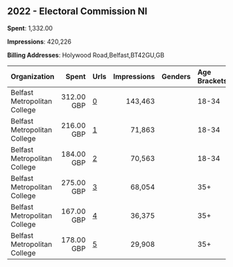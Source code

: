 ## 2022 - Electoral Commission NI 
**Spent**: 1,332.00

**Impressions**: 420,226

**Billing Addresses**: Holywood Road,Belfast,BT42GU,GB

|Organization|Spent|Urls|Impressions|Genders|Age Brackets|Country Codes|
|:---|---:|:---|---:|:---|:---|:---|
|Belfast Metropolitan College|312.00 GBP|[0](https://www.snap.com/political-ads/asset/ef5f158a9a547eb4182b09a34cd450f035603d0847d130b31602fbc281357529?mediaType=mp4)|143,463||18-34|united kingdom|
|Belfast Metropolitan College|216.00 GBP|[1](https://www.snap.com/political-ads/asset/77f31b69018581d3c90ec5268af0c04f7e86d6f7125002f53df3f0940ab14107?mediaType=mp4)|71,863||18-34|united kingdom|
|Belfast Metropolitan College|184.00 GBP|[2](https://www.snap.com/political-ads/asset/881adb945d85288928e8e815d5c6624ca22f244f241332e9fc61d9fcb2d75084?mediaType=mp4)|70,563||18-34|united kingdom|
|Belfast Metropolitan College|275.00 GBP|[3](https://www.snap.com/political-ads/asset/126d0726422b271faaabdf836d7d0c6f8e4bfc7d28d616d7cc8f78b44695ee5f?mediaType=mp4)|68,054||35+|united kingdom|
|Belfast Metropolitan College|167.00 GBP|[4](https://www.snap.com/political-ads/asset/57ad877ae6bc8ca21c8723895f3dd8b9b621fda739f7e6b2a1ea44390736f468?mediaType=mp4)|36,375||35+|united kingdom|
|Belfast Metropolitan College|178.00 GBP|[5](https://www.snap.com/political-ads/asset/a7ee1e267e712400217a3ae52e193e8a9d21463f6dad5ed1da79d681d4a52906?mediaType=mp4)|29,908||35+|united kingdom|
